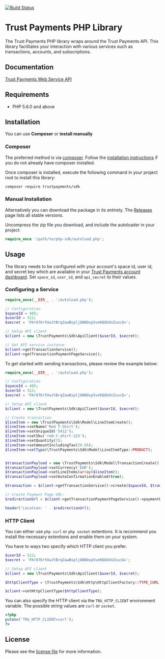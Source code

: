[![Build Status](https://travis-ci.org/TrustPayments/php-sdk.svg?branch=master)](https://travis-ci.org/TrustPayments/php-sdk)

# Trust Payments PHP Library

The Trust Payments PHP library wraps around the Trust Payments API. This library facilitates your interaction with various services such as transactions, accounts, and subscriptions.


## Documentation

[Trust Payments Web Service API](https://ep.trustpayments.com/doc/api/web-service)

## Requirements

- PHP 5.6.0 and above

## Installation

You can use **Composer** or **install manually**

### Composer

The preferred method is via [composer](https://getcomposer.org). Follow the
[installation instructions](https://getcomposer.org/doc/00-intro.md) if you do not already have
composer installed.

Once composer is installed, execute the following command in your project root to install this library:

```sh
composer require trustpayments/sdk
```

### Manual Installation

Alternatively you can download the package in its entirety. The [Releases](../../releases) page lists all stable versions.

Uncompress the zip file you download, and include the autoloader in your project:

```php
require_once '/path/to/php-sdk/autoload.php';
```

## Usage
The library needs to be configured with your account's space id, user id, and secret key which are available in your [Trust Payments
account dashboard](https://ep.trustpayments.com/account/select). Set `space_id`, `user_id`, and `api_secret` to their values.

### Configuring a Service

```php
require_once(__DIR__ . '/autoload.php');

// Configuration
$spaceId = 405;
$userId = 512;
$secret = 'FKrO76r5VwJtBrqZawBspljbBNOxp5veKQQkOnZxucQ=';

// Setup API client
$client = new \TrustPayments\Sdk\ApiClient($userId, $secret);

// Get API service instance
$client->getTransactionService();
$client->getTransactionPaymentPageService();

```

To get started with sending transactions, please review the example below:

```php
require_once(__DIR__ . '/autoload.php');

// Configuration
$spaceId = 405;
$userId = 512;
$secret = 'FKrO76r5VwJtBrqZawBspljbBNOxp5veKQQkOnZxucQ=';

// Setup API client
$client = new \TrustPayments\Sdk\ApiClient($userId, $secret);

// Create transaction
$lineItem = new \TrustPayments\Sdk\Model\LineItemCreate();
$lineItem->setName('Red T-Shirt');
$lineItem->setUniqueId('5412');
$lineItem->setSku('red-t-shirt-123');
$lineItem->setQuantity(1);
$lineItem->setAmountIncludingTax(29.95);
$lineItem->setType(\TrustPayments\Sdk\Model\LineItemType::PRODUCT);


$transactionPayload = new \TrustPayments\Sdk\Model\TransactionCreate();
$transactionPayload->setCurrency('EUR');
$transactionPayload->setLineItems(array($lineItem));
$transactionPayload->setAutoConfirmationEnabled(true);

$transaction = $client->getTransactionService()->create($spaceId, $transactionPayload);

// Create Payment Page URL:
$redirectionUrl = $client->getTransactionPaymentPageService()->paymentPageUrl($spaceId, $transaction->getId());

header('Location: ' . $redirectionUrl);

```
### HTTP Client
You can either use `php curl` or `php socket` extentions. It is recommend you install the necessary extentions and enable them on your system.

You have to ways two specify which HTTP client you prefer.

```php
$userId = 512;
$secret = 'FKrO76r5VwJtBrqZawBspljbBNOxp5veKQQkOnZxucQ=';

// Setup API client
$client = new \TrustPayments\Sdk\ApiClient($userId, $secret);

$httpClientType = \TrustPayments\Sdk\Http\HttpClientFactory::TYPE_CURL; // or \TrustPayments\Sdk\Http\HttpClientFactory::TYPE_SOCKET

$client->setHttpClientType($httpClientType);
```

You can also specify the HTTP client via the `TRU_HTTP_CLIENT` environment variable. The possible string values are `curl` or `socket`.


```php
<?php
putenv('TRU_HTTP_CLIENT=curl');
?>
```

## License

Please see the [license file](https://github.com/TrustPayments/php-sdk/blob/master/LICENSE) for more information.
